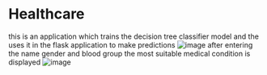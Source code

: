 # Healthcare
this is an application which trains the decision tree classifier model and the uses it in the flask application to make predictions
![image](https://github.com/MayureshMhatre02/Healthcare/assets/91662793/1df53c2a-a11b-4c83-82dd-3094da1c6437)
after entering the name gender and blood group the most suitable medical condition is displayed
![image](https://github.com/MayureshMhatre02/Healthcare/assets/91662793/68824a06-cee2-4749-99c5-2a234f457633)

